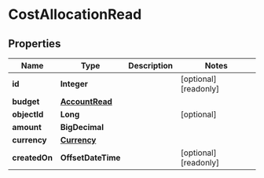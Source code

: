 

# CostAllocationRead


## Properties

| Name | Type | Description | Notes |
|------------ | ------------- | ------------- | -------------|
|**id** | **Integer** |  |  [optional] [readonly] |
|**budget** | [**AccountRead**](AccountRead.md) |  |  |
|**objectId** | **Long** |  |  [optional] |
|**amount** | **BigDecimal** |  |  |
|**currency** | [**Currency**](Currency.md) |  |  |
|**createdOn** | **OffsetDateTime** |  |  [optional] [readonly] |



